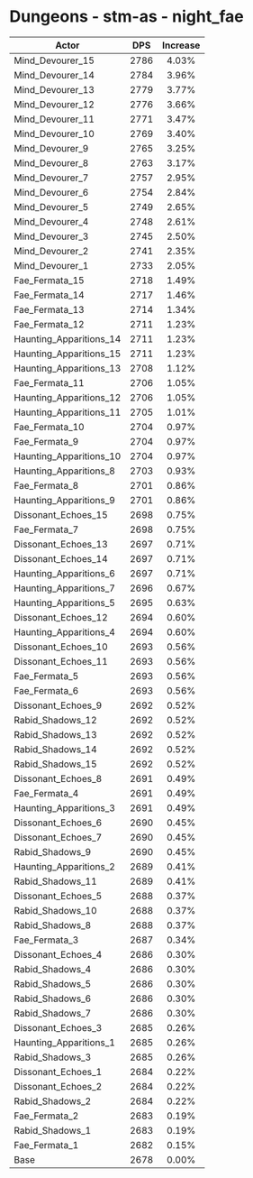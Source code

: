 # Dungeons - stm-as - night_fae
| Actor | DPS | Increase |
|---|:---:|:---:|
|Mind_Devourer_15|2786|4.03%|
|Mind_Devourer_14|2784|3.96%|
|Mind_Devourer_13|2779|3.77%|
|Mind_Devourer_12|2776|3.66%|
|Mind_Devourer_11|2771|3.47%|
|Mind_Devourer_10|2769|3.40%|
|Mind_Devourer_9|2765|3.25%|
|Mind_Devourer_8|2763|3.17%|
|Mind_Devourer_7|2757|2.95%|
|Mind_Devourer_6|2754|2.84%|
|Mind_Devourer_5|2749|2.65%|
|Mind_Devourer_4|2748|2.61%|
|Mind_Devourer_3|2745|2.50%|
|Mind_Devourer_2|2741|2.35%|
|Mind_Devourer_1|2733|2.05%|
|Fae_Fermata_15|2718|1.49%|
|Fae_Fermata_14|2717|1.46%|
|Fae_Fermata_13|2714|1.34%|
|Fae_Fermata_12|2711|1.23%|
|Haunting_Apparitions_14|2711|1.23%|
|Haunting_Apparitions_15|2711|1.23%|
|Haunting_Apparitions_13|2708|1.12%|
|Fae_Fermata_11|2706|1.05%|
|Haunting_Apparitions_12|2706|1.05%|
|Haunting_Apparitions_11|2705|1.01%|
|Fae_Fermata_10|2704|0.97%|
|Fae_Fermata_9|2704|0.97%|
|Haunting_Apparitions_10|2704|0.97%|
|Haunting_Apparitions_8|2703|0.93%|
|Fae_Fermata_8|2701|0.86%|
|Haunting_Apparitions_9|2701|0.86%|
|Dissonant_Echoes_15|2698|0.75%|
|Fae_Fermata_7|2698|0.75%|
|Dissonant_Echoes_13|2697|0.71%|
|Dissonant_Echoes_14|2697|0.71%|
|Haunting_Apparitions_6|2697|0.71%|
|Haunting_Apparitions_7|2696|0.67%|
|Haunting_Apparitions_5|2695|0.63%|
|Dissonant_Echoes_12|2694|0.60%|
|Haunting_Apparitions_4|2694|0.60%|
|Dissonant_Echoes_10|2693|0.56%|
|Dissonant_Echoes_11|2693|0.56%|
|Fae_Fermata_5|2693|0.56%|
|Fae_Fermata_6|2693|0.56%|
|Dissonant_Echoes_9|2692|0.52%|
|Rabid_Shadows_12|2692|0.52%|
|Rabid_Shadows_13|2692|0.52%|
|Rabid_Shadows_14|2692|0.52%|
|Rabid_Shadows_15|2692|0.52%|
|Dissonant_Echoes_8|2691|0.49%|
|Fae_Fermata_4|2691|0.49%|
|Haunting_Apparitions_3|2691|0.49%|
|Dissonant_Echoes_6|2690|0.45%|
|Dissonant_Echoes_7|2690|0.45%|
|Rabid_Shadows_9|2690|0.45%|
|Haunting_Apparitions_2|2689|0.41%|
|Rabid_Shadows_11|2689|0.41%|
|Dissonant_Echoes_5|2688|0.37%|
|Rabid_Shadows_10|2688|0.37%|
|Rabid_Shadows_8|2688|0.37%|
|Fae_Fermata_3|2687|0.34%|
|Dissonant_Echoes_4|2686|0.30%|
|Rabid_Shadows_4|2686|0.30%|
|Rabid_Shadows_5|2686|0.30%|
|Rabid_Shadows_6|2686|0.30%|
|Rabid_Shadows_7|2686|0.30%|
|Dissonant_Echoes_3|2685|0.26%|
|Haunting_Apparitions_1|2685|0.26%|
|Rabid_Shadows_3|2685|0.26%|
|Dissonant_Echoes_1|2684|0.22%|
|Dissonant_Echoes_2|2684|0.22%|
|Rabid_Shadows_2|2684|0.22%|
|Fae_Fermata_2|2683|0.19%|
|Rabid_Shadows_1|2683|0.19%|
|Fae_Fermata_1|2682|0.15%|
|Base|2678|0.00%|

